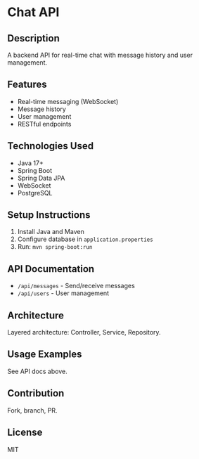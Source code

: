# Chat API

## Description
A backend API for real-time chat with message history and user management.

## Features
- Real-time messaging (WebSocket)
- Message history
- User management
- RESTful endpoints

## Technologies Used
- Java 17+
- Spring Boot
- Spring Data JPA
- WebSocket
- PostgreSQL

## Setup Instructions
1. Install Java and Maven
2. Configure database in `application.properties`
3. Run: `mvn spring-boot:run`

## API Documentation
- `/api/messages` - Send/receive messages
- `/api/users` - User management

## Architecture
Layered architecture: Controller, Service, Repository.

## Usage Examples
See API docs above.

## Contribution
Fork, branch, PR.

## License
MIT
